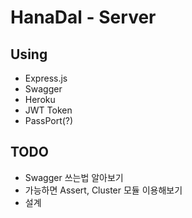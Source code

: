 # HanaDal - Server

## Using
- Express.js
- Swagger
- Heroku
- JWT Token
- PassPort(?)

## TODO
- Swagger 쓰는법 알아보기
- 가능하면 Assert, Cluster 모듈 이용해보기
- 설계